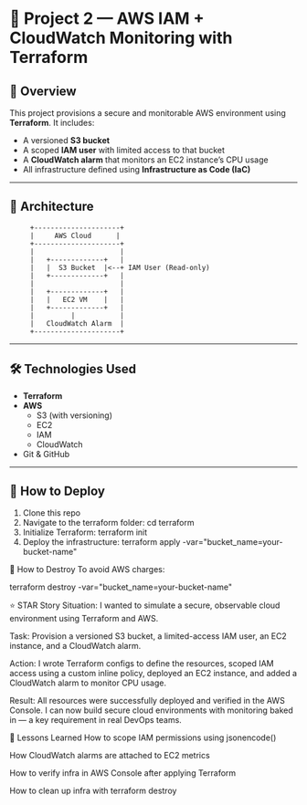 # 🔐 Project 2 — AWS IAM + CloudWatch Monitoring with Terraform

## 🚀 Overview

This project provisions a secure and monitorable AWS environment using **Terraform**. It includes:
- A versioned **S3 bucket**
- A scoped **IAM user** with limited access to that bucket
- A **CloudWatch alarm** that monitors an EC2 instance’s CPU usage
- All infrastructure defined using **Infrastructure as Code (IaC)**

---

## 🧱 Architecture

         +---------------------+
         |     AWS Cloud      |
         +---------------------+
         |                     |
         |   +-------------+   |
         |   |  S3 Bucket  |<--+ IAM User (Read-only)
         |   +-------------+   |
         |                     |
         |   +-------------+   |
         |   |   EC2 VM    |   |
         |   +-------------+   |
         |         |           |
         |   CloudWatch Alarm  |
         +---------------------+



---

## 🛠️ Technologies Used

- **Terraform**
- **AWS**
  - S3 (with versioning)
  - EC2
  - IAM
  - CloudWatch
- Git & GitHub

---

## 🔧 How to Deploy

1. Clone this repo  
2. Navigate to the terraform folder:
cd terraform
3. Initialize Terraform: terraform init
4. Deploy the infrastructure: terraform apply -var="bucket_name=your-bucket-name"

🧹 How to Destroy
To avoid AWS charges:

terraform destroy -var="bucket_name=your-bucket-name"

⭐ STAR Story
Situation:
I wanted to simulate a secure, observable cloud environment using Terraform and AWS.

Task:
Provision a versioned S3 bucket, a limited-access IAM user, an EC2 instance, and a CloudWatch alarm.

Action:
I wrote Terraform configs to define the resources, scoped IAM access using a custom inline policy, deployed an EC2 instance, and added a CloudWatch alarm to monitor CPU usage.

Result:
All resources were successfully deployed and verified in the AWS Console. I can now build secure cloud environments with monitoring baked in — a key requirement in real DevOps teams.

📝 Lessons Learned
How to scope IAM permissions using jsonencode()

How CloudWatch alarms are attached to EC2 metrics

How to verify infra in AWS Console after applying Terraform

How to clean up infra with terraform destroy